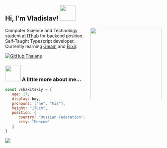 <h2> Hi, I'm Vladislav! <img src="https://media1.giphy.com/media/v1.Y2lkPTc5MGI3NjExdWE4Nmg3YXFkMzd0amRoMXJmM3FlOWZvbGhtM2VuNGUzOG1ybGtpZiZlcD12MV9pbnRlcm5hbF9naWZfYnlfaWQmY3Q9cw/l4FGI8GoTL7N4DsyI/giphy.webp" width="50"></h2>
<img align="right" src="https://github.com/vshakitskiy/vshakitskiy/assets/54102609/e93eb8f1-d1df-432a-bb77-2071dca8c2c6" width="230">

Computer Science and Technology student at [IThub](https://ithub.ru/en) for backend position.</br>
Self-Taught Typescript developer. 
Currently learning [Gleam](https://gleam.run/) and [Elixir](https://elixir-lang.org/).

[![GitHub Thaiane](https://img.shields.io/github/followers/vshakitskiy?label=follow&style=social)](https://github.com/vshakitskiy)
### <img src="https://github.com/vshakitskiy/vshakitskiy/assets/54102609/cdc4038b-214d-4543-8db6-f6bdab31149c" width="50"> A little more about me...  

```js
const vshakitskiy = {
   age: 17,
   display: boy,
   pronouns: ["he", "his"],
   height: "178cm",
   position: {
      country: "Russian Federation",
      city: "Moscow"
   }
}
```

<p>
   <a href="https://skillicons.dev">
      <img src="https://skillicons.dev/icons?i=git,pnpm,js,ts,nodejs,react,tailwind,vscode,express,nextjs,vite,mongodb,postgres,vercel&theme=dark" />
   </a>
</p>

<picture>
  <source media="(prefers-color-scheme: dark)" srcset="https://skillicons.dev/icons?i=git,pnpm,js,ts,nodejs,react,tailwind,vscode,express,nextjs,vite,mongodb,postgres,vercel&theme=dark">
  <source media="(prefers-color-scheme: light)" srcset="https://skillicons.dev/icons?i=git,pnpm,js,ts,nodejs,react,tailwind,vscode,express,nextjs,vite,mongodb,postgres,vercel">
</picture>
